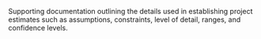 Supporting documentation outlining the details used in establishing project estimates such as 
assumptions, constraints, level of detail, ranges, and confidence levels.
